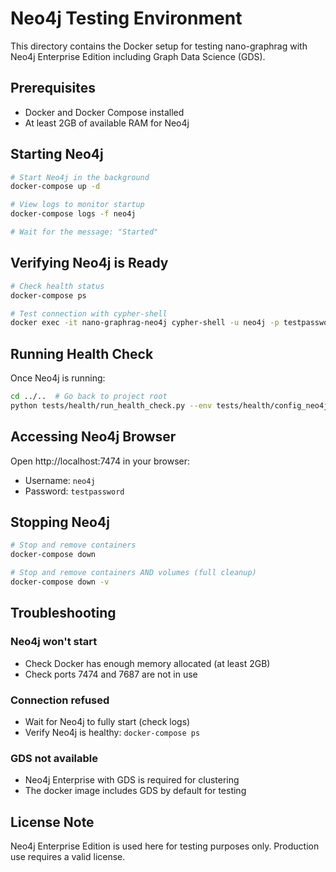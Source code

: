 # Neo4j Testing Environment

This directory contains the Docker setup for testing nano-graphrag with Neo4j Enterprise Edition including Graph Data Science (GDS).

## Prerequisites

- Docker and Docker Compose installed
- At least 2GB of available RAM for Neo4j

## Starting Neo4j

```bash
# Start Neo4j in the background
docker-compose up -d

# View logs to monitor startup
docker-compose logs -f neo4j

# Wait for the message: "Started"
```

## Verifying Neo4j is Ready

```bash
# Check health status
docker-compose ps

# Test connection with cypher-shell
docker exec -it nano-graphrag-neo4j cypher-shell -u neo4j -p testpassword "RETURN 1"
```

## Running Health Check

Once Neo4j is running:

```bash
cd ../..  # Go back to project root
python tests/health/run_health_check.py --env tests/health/config_neo4j.env
```

## Accessing Neo4j Browser

Open http://localhost:7474 in your browser:
- Username: `neo4j`
- Password: `testpassword`

## Stopping Neo4j

```bash
# Stop and remove containers
docker-compose down

# Stop and remove containers AND volumes (full cleanup)
docker-compose down -v
```

## Troubleshooting

### Neo4j won't start
- Check Docker has enough memory allocated (at least 2GB)
- Check ports 7474 and 7687 are not in use

### Connection refused
- Wait for Neo4j to fully start (check logs)
- Verify Neo4j is healthy: `docker-compose ps`

### GDS not available
- Neo4j Enterprise with GDS is required for clustering
- The docker image includes GDS by default for testing

## License Note

Neo4j Enterprise Edition is used here for testing purposes only. Production use requires a valid license.